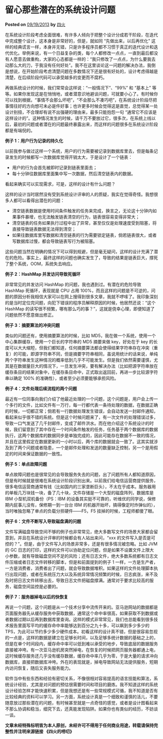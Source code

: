 # 留心那些潜在的系统设计问题

**Posted on** [09/19/2013](https://www.raychase.net/1615 "09/19/201306/23/2019") **by** [四火](https://www.raychase.net/author/6116353 "四火")

在系统设计阶段考虑全面很难，有许多人倾向于把整个设计分成若干阶段，在迭代中完成整个设计，这本身是非常好的，但是，就如同 “先做出来，以后再优化” 这样的经典谎言一样，本身并无错，只是许多程序员都不习惯于真正的迭代设计和迭代优化。举例来说，有一个日益复杂的类，每个人都修改一点点，一直到最后都没有人愿意去做重构，大家的心态都是一样的：“我只修改了一点点，为什么要我去动那么大的刀，于我没有任何好处”。我不在这里谈论这一问题的解决办法，我倒是想说，在开始阶段考虑清楚问题在多数情况下还是很有好处的，设计考虑得越是清楚，在后续阶段代码可以承受越多的变更而不腐朽。

再做系统设计的时候，我们常常会这样说：“一般情况下”、“99%” 和 “基本上” 等等。如果你发现这是在悄悄地，或者潜意识地避谈问题，可就要小心了。有时候你可以找到根据，“事情不会那么坏吧”，“不会那么不凑巧吧”，在系统设计阶段尽把事情往好的方向想可未必是件好事；也许更多时候会觉得这是直觉，总觉得某一处设计别扭，不合理却有说不出强硬的理由来，最多只能抱怨一句 “通常它不应该是这样设计的”。这种情况发生的时候，请千万不要放过它，很多次，在系统上线以后，最初的问题或者潜在的问题最终暴露出来，而这样的问题很多在系统设计阶段都是有端倪的。

**例子 1：用户行为记录的持久化**

以前我参与做过这样一个系统，用户的行为需要被记录到数据库里去，但是每条记录发生的时候都写一次数据库觉得开销太大，于是设计了一个链表：

* 用户的行为会首先被即时记录到链表里面去；
* 每十分钟往数据库里面集中写一次数据，然后清空链表内的数据。

看起来确实可以实现需求，可是，这样的设计有什么问题？

这样的设计当时居然没有受到系统设计评审的人的质疑，我实在觉得奇怪。我想很多人都可以看得出潜在的问题：

* 清空链表数据是使用时间条件触发的任务来完成，换言之，无论这十分钟内如果事件暴增，也无法触发链表清空的行为，链表很容易变得非常大；
* 清空链表的任务如果执行过程中出了异常，甚至仅仅是处理速度受到阻塞，将直接导致链表数据无法得到清空；
* 如果往数据库里写数据和清空链表的行为需要锁定链表，倘若链表很大，或者写数据库过慢，都会导致链表写行为被阻塞。

这些问题当然在明确的情况下可以得到规避，但是毫无疑问，这样的设计充满了潜在的危险。事实上，最终这样的问题也确实发生了，导致的结果是链表巨大，撑死了整个系统，OOM，系统失去响应。

**例子 2：HashMap 并发访问导致死循环**

非常常见的并发访问 HashMap 的问题，我也遇到过。有潜在的危险导致 HashMap 死循环，表现就是 CPU 占用 100%，而且这样的问题是不可逆的，问题的原因分析我相信大家可以在网上搜得到很多文章，我就不啰嗦了。我印象深刻的是当时定位完问题，向犯下错误的程序员解释原因的时候，他居然还说：“这个 HashMap 的读写很不频繁，哪有那么巧的事？”，这就是侥幸心理，即便知道了问题依然不愿意做出修正。

**例子 3：摘要算法的冲突问题**

类似的问题还有，使用摘要算法的时候，比如 MD5，我在做一个系统，使用一个中心集群缓存，使用一个巨长的字符串的 MD5 摘要来做 key，好处在于 key 的长度可以大大缩短，但我们都知道，任何摘要算法都会使得结果字符串存在冲突（重复）的可能，即源字符串不同，但是摘要字符串相同，虽说用统计的话来说，单纯两个字符串发生这种情况的概率低到几乎不可能发生。但是我们依然需要谨慎，尤其是在数据量巨大的情况下，一旦发生冲突，要有解决办法（比如把源字符串放在缓存条目的结果对象中，在缓存条目命中，正式取出返回前，再进一步比较源字符串以确定 100% 的准确性），或者至少必须要能够承担风险。

**例子 4：文件处理后续流程的两个问题**

最近有一位同事向我们介绍了他最近处理的一个问题，这个问题是，用户会上传一个多行的文件，比如文件有一万行，每一行都代表一条待处理的数据，在数据正确的时候，一切都正常；倘若有一行数据处理发生错误，会自动发送一封邮件通知，看起来似乎很不错的系统。但是这个时候问题来了，有一次文件的处理错误过多，导致一口气发送了几千封邮件，变成了邮件洪水。而在他介绍这个系统设计的时候，我们留意到了其中存在一个时间条件触发的任务，任务基于两个数据库的数据执行，这两个数据库的数据同步是单独完成的，因此可能存在数据不一致的情况，并且在这里假定在数据更新的一小时以后，两个库的数据就会一致了。这其实就涉及到了两个问题或者隐患，一个是邮件处理和发送的数量缺乏控制，另一个是用假定的时间来保证数据的一致性。

**例子 5：单点故障问题**

单点故障问题也是很常见的会导致服务失去的问题，出了问题所有人都知道原因，但是有时候就是很难在系统设计阶段识别出来。以前我们给电信运营商提供服务，很多电信运营商通常有钱（比如国内的三家垄断巨头），不太在乎成本。服务器用的单板几万块钱一块，备了几十块，文件存储是一个大型的磁盘阵列，数据库是 IBM 小型机双机备份（PS：IBM 的设备其实挺不可靠的，听维优的同学说，保修期内屁事儿没有，保修期一到一台台 IBM 的机器开始坏，搞得像定时炸弹似的），当时唯独忽略了单点的负载分担硬件——F5，F5 挂掉的时候，工程师都傻了眼。

**例子 6：文件不断写入导致磁盘满的问题**

文件写满磁盘导致空间不够的例子也非常常见，绝大多数写文件的场景大家都会留意到，并且在系统设计评审的时候都会有人站出来问，“xxx 的文件写入是否是可控的？”。但是，由于文件写入的场景非常多，还是有很多情况被忽略。比如 JVM 的 GC 日志的打印，这样的文件可以协助定位问题，但是如果不设置文件上限大小参数，就有导致磁盘空间不足的风险；还有日志文件，绝大多数系统都有日志文件压缩或者日志文件转移的脚本，但是和前面提到的例子 1 一样，一方是生产者，一方是消费者，消费者出了问题，就会导致数据堆积。如果这样的文件处理脚本执行出现问题，或者在系统压力大以及系统异常情况频繁的时候，日志疯涨，来不及及时把日志文件转移出去，导致日志文件把磁盘撑满。通常对于要求比较高的服务，磁盘空间监控是必要的。

**例子 7：服务器掉电以后的快恢复**

再说一个问题，这个问题是从一个技术分享中流传开来的。亚马逊网站的数据都是页面服务器先从缓存服务中获取数据，通常这个命中率很高，如果获取不到数据或者数据过期以后再到数据库里查询。这样的模式非常常见，我们也总能看到很多技术报告里面写平均的缓存命中率能够达到百分之九十多，可以飙到多少多少的 TPS，为此可以节约多少多少硬件成本。初看这样的设计真不错，但是很容易忽视的一点是，这样的数据是建立在足够长时间，以及足够多统计数据的基础之上的，但是在单个时间段内，缓存命中率可以低到难以承受的地步，导致底层的数据服务直接被冲垮。有一次亚马逊机房突然掉电，在恢复的时候把网页服务器都通上电，这时候缓存服务还几乎没有缓存数据，缓存命中率几乎为零，于是大量的请求冲向数据库，直接把数据库冲垮。外在的表现就是，掉电导致网站无法提供服务，短期内访问恢复，随后又丧失服务能力。

软件当中有些东西和经验有密切关系，不像很相对容易提高的语言技能和算法，系统设计经验，尤其是对问题的预估很需要时间和项目的磨炼。我不知道这样的系统设计经验怎样才能快速积累，但是我想还是有一些常规模式可循，我不知道是否有比较经典的资料可以学习。另一方面，系统设计真是一个细致和谨慎的活儿，不要随意放过那些潜在的问题，有时候甚至就是一点奇怪的感觉，或者是设计图看起来不那么协调和稳当，细究下去，还真能发现陷阱。如果你也有类似的经历，不妨谈一谈。

**文章未经特殊标明皆为本人原创，未经许可不得用于任何商业用途，转载请保持完整性并注明来源链接 《四火的唠叨》**

